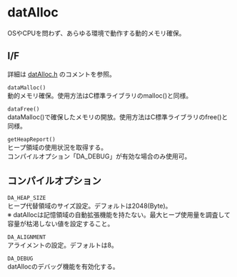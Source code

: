 # datAlloc

OSやCPUを問わず、あらゆる環境で動作する動的メモリ確保。

## I/F

詳細は [datAlloc.h](src/datAlloc/datAlloc.h) のコメントを参照。

`dataMalloc()`  
動的メモリ確保。使用方法はC標準ライブラリのmalloc()と同様。  

`dataFree()`  
dataMalloc()で確保したメモリの開放。使用方法はC標準ライブラリのfree()と同様。

`getHeapReport()`  
ヒープ領域の使用状況を取得する。  
コンパイルオプション「DA_DEBUG」が有効な場合のみ使用可。  

## コンパイルオプション

`DA_HEAP_SIZE`  
ヒープ代替領域のサイズ設定。デフォルトは2048(Byte)。  
※ datAllocは記憶領域の自動拡張機能を持たない。最大ヒープ使用量を調査して容量が枯渇しない値を設定すること。

`DA_ALIGNMENT`  
アライメントの設定。デフォルトは8。

`DA_DEBUG`  
datAllocのデバッグ機能を有効化する。